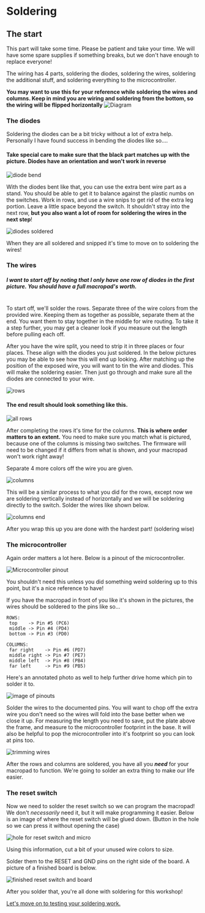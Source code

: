 # Soldering

## The start

This part will take some time. Please be patient and take your time. We will have some spare supplies if something breaks, but we don't have enough to replace everyone!

The wiring has 4 parts, soldering the diodes, soldering the wires, soldering the additional stuff, and soldering everything to the microcontroller.


**You may want to use this for your reference while soldering the wires and columns. Keep in mind you are wiring and soldering from the bottom, so the wiring will be flipped horizontally**
![Diagram](images/Circurit.PNG)

### The diodes

Soldering the diodes can be a bit tricky without a lot of extra help. Personally I have found success in bending the diodes like so....

#### **Take special care to make sure that the black part matches up with the picture. Diodes have an orientation and won't work in reverse**

![diode bend](images/diode.jpg)

With the diodes bent like that, you can use the extra bent wire part as a stand. You should be able to get it to balance against the plastic numbs on the switches. Work in rows, and use a wire snips to get rid of the extra leg portion. Leave a little space beyond the switch. It shouldn't stray into the next row, **but you also want a lot of room for soldering the wires in the next step**!

![diodes soldered](images/didoes-on-switch.jpg)

When they are all soldered and snipped it's time to move on to soldering the wires!

### The wires

##### I want to start off by noting that I only have one row of diodes in the first picture. You should have a full macropad's worth.
<br>
 To start off, we'll solder the rows. Separate three of the wire colors from the provided wire. Keeping them as together as possible, separate them at the end. You want them to stay together in the middle for wire routing. To take it a step further, you may get a cleaner look if you measure out the length before pulling each off.

 After you have the wire split, you need to strip it in three places or four places. These align with the diodes you just soldered. In the below pictures you may be able to see how this will end up looking. After matching up the position of the exposed wire, you will want to tin the wire and diodes. This will make the soldering easier. Then just go through and make sure all the diodes are connected to your wire.

![rows](images/rows.jpg)

#### The end result should look something like this.

![all rows](images/rows-more.jpg)

After completing the rows it's time for the columns. **This is where order matters to an extent.** You need to make sure you match what is pictured, because one of the columns is missing two switches. The firmware will need to be changed if it differs from what is shown, and your macropad won't work right away!

Separate 4 more colors off the wire you are given.

![columns](images/columns.jpg)

This will be a similar process to what you did for the rows, except now we are soldering vertically instead of horizontally and we will be soldering directly to the switch. Solder the wires like shown below.

![columns end](images/colums-done.jpg)

After you wrap this up you are done with the hardest part! (soldering wise)

### The microcontroller

Again order matters a lot here. Below is a pinout of the microcontroller.

![Microcontroller pinout](images/pighixxx-promicropinout.jpg)

You shouldn't need this unless you did something weird soldering up to this point, but it's a nice reference to have!

If you have the macropad in front of you like it's shown in the pictures, the wires should be soldered to the pins like so...

```
ROWS:
 top    -> Pin #5 (PC6)
 middle -> Pin #4 (PD4)
 bottom -> Pin #3 (PD0)

COLUMNS:
 far right    -> Pin #6 (PD7)
 middle right -> Pin #7 (PE7)
 middle left  -> Pin #8 (PB4)
 far left     -> Pin #9 (PB5)
```

Here's an annotated photo as well to help further drive home which pin to solder it to.

![image of pinouts](images/columns-done-annotated.jpg)

Solder the wires to the documented pins. You will want to chop off the extra wire you don't need so the wires will fold into the base better when we close it up. For measuring the length you need to save, put the plate above the frame, and measure to the microcontroller footprint in the base. It will also be helpful to pop the microcontroller into it's footprint so you can look at pins too.

![trimming wires](images/wire-trimming.jpg)

After the rows and columns are soldered, you have all you ***need*** for your macropad to function. We're going to solder an extra thing to make our life easier.

### The reset switch

Now we need to solder the reset switch so we can program the macropad! We don't *necessarily* need it, but it will make programming it easier. Below is an image of where the reset switch will be glued down. (Button in the hole so we can press it without opening the case)

![hole for reset switch and micro](images/hole-for-reset.jpg)

Using this information, cut a bit of your unused wire colors to size.

Solder them to the RESET and GND pins on the right side of the board. A picture of a finished board is below.

![finished reset switch and board](images/finished-reset.jpg)

After you solder that, you're all done with soldering for this workshop!

[Let's move on to testing your soldering work.](test-wrapup.md)
